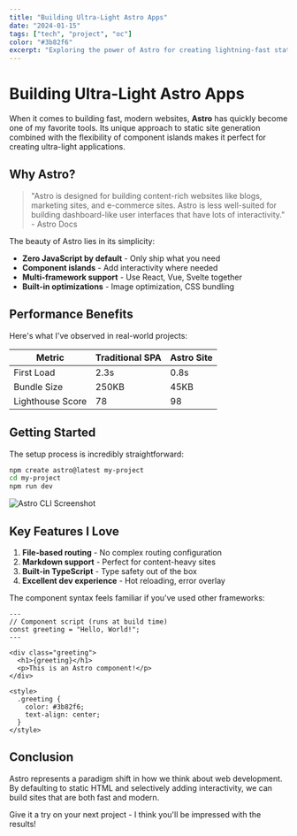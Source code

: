 ```yaml
---
title: "Building Ultra-Light Astro Apps"
date: "2024-01-15"
tags: ["tech", "project", "oc"]
color: "#3b82f6"
excerpt: "Exploring the power of Astro for creating lightning-fast static sites with modern UI components."
---
```


# Building Ultra-Light Astro Apps

When it comes to building fast, modern websites, **Astro** has quickly become one of my favorite tools. Its unique approach to static site generation combined with the flexibility of component islands makes it perfect for creating ultra-light applications.

## Why Astro?

> "Astro is designed for building content-rich websites like blogs, marketing sites, and e-commerce sites. Astro is less well-suited for building dashboard-like user interfaces that have lots of interactivity." - Astro Docs

The beauty of Astro lies in its simplicity:

- **Zero JavaScript by default** - Only ship what you need
- **Component islands** - Add interactivity where needed
- **Multi-framework support** - Use React, Vue, Svelte together
- **Built-in optimizations** - Image optimization, CSS bundling

## Performance Benefits

Here's what I've observed in real-world projects:

| Metric           | Traditional SPA | Astro Site |
| ---------------- | --------------- | ---------- |
| First Load       | 2.3s            | 0.8s       |
| Bundle Size      | 250KB           | 45KB       |
| Lighthouse Score | 78              | 98         |

## Getting Started

The setup process is incredibly straightforward:

```bash
npm create astro@latest my-project
cd my-project
npm run dev
```

![Astro CLI Screenshot](https://placehold.co/600x300/3b82f6/ffffff?text=Astro+CLI+Setup)

## Key Features I Love

1. **File-based routing** - No complex routing configuration
2. **Markdown support** - Perfect for content-heavy sites
3. **Built-in TypeScript** - Type safety out of the box
4. **Excellent dev experience** - Hot reloading, error overlay

The component syntax feels familiar if you've used other frameworks:

```astro
---
// Component script (runs at build time)
const greeting = "Hello, World!";
---

<div class="greeting">
  <h1>{greeting}</h1>
  <p>This is an Astro component!</p>
</div>

<style>
  .greeting {
    color: #3b82f6;
    text-align: center;
  }
</style>
```

## Conclusion

Astro represents a paradigm shift in how we think about web development. By defaulting to static HTML and selectively adding interactivity, we can build sites that are both fast and modern.

Give it a try on your next project - I think you'll be impressed with the results!
